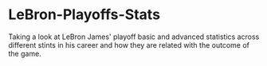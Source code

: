 # LeBron-Playoffs-Stats
Taking a look at LeBron James' playoff basic and advanced statistics across different stints in his career and how they are related with the outcome of the game. 
